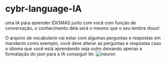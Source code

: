 # cybr-language-IA

uma IA para aprender IDIOMAS junto com você com função de conversação, o conhecimento dela será o mesmo que o seu lembre disso!

O arquivo de vocabulario vai estar com algumas perguntas e respostas em mandarim como exemplo, você deve alterar as perguntas e respostas caso o idioma que você está aprendendo seja outro deixando apenas a formatação do json para a IA conseguir ler.
![neuron](https://media4.giphy.com/media/v1.Y2lkPTc5MGI3NjExenp6cXg4dmR4MGUzYnNwand0dHh5c2U1enkyNzhiNzZybXNpeWNoaCZlcD12MV9pbnRlcm5hbF9naWZfYnlfaWQmY3Q9Zw/l3vRcrVqhBVSpJte0/giphy.gif)
